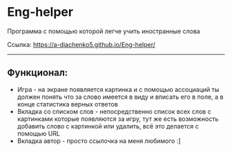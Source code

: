 # Eng-helper 

Программа с помощью которой легче учить иностранные слова

Ссылка: https://a-diachenko5.github.io/Eng-helper/

---

## Функционал:
- Игра - на экране появляется картинка и с помощью ассоциаций ты должен понять что за слово имеется в виду и вписать его в поле, а в конце статистика верных ответов
- Вкладка со списком слов - непосредственно список всех слов с картинками которые появляются за игру, тут же есть возможность добавить слово с картинкой или удалить, всё это делается с помощью URL
- Вкладка автор - просто ссылочка на меня любимого :]
